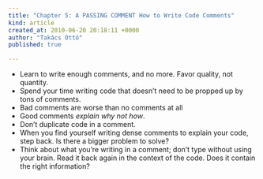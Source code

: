 ```yaml
---
title: "Chapter 5: A PASSING COMMENT How to Write Code Comments"
kind: article
created_at: 2010-06-20 20:18:11 +0000
author: "Takács Ottó"
published: true

---
```

<ul>
    <li>Learn to write enough comments, and no more. Favor quality, not quantity.</li>
    <li>Spend your time writing code that doesn&rsquo;t need to be propped up by tons of comments.</li>
    <li>Bad comments are worse than no comments at all</li>
    <li>Good comments <em>explain why not how</em>.</li>
    <li>Don&rsquo;t duplicate code in a comment.</li>
    <li>When you find yourself writing dense comments to explain your code, step back. Is there a bigger problem to solve?</li>
    <li>Think about what you&rsquo;re writing in a comment; don&rsquo;t type without using your brain. Read it back again in the context of the code. Does it contain the right information?</li>
</ul>


<div class='old-comments'></div>